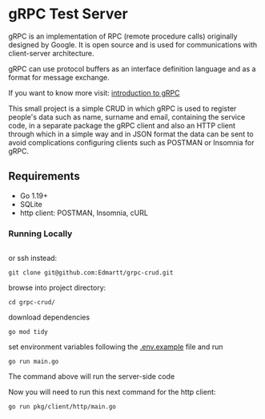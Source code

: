 # gRPC Test Server

gRPC is an implementation of RPC (remote procedure calls) originally designed by Google. It is open source and is used for communications with client-server architecture.

gRPC can use protocol buffers as an interface definition language and as a format for message exchange.

If you want to know more visit: [introduction to gRPC](https://grpc.io/docs/what-is-grpc/introduction/)

This small project is a simple CRUD in which gRPC is used to register people's data such as name, surname and email, containing the service code, in a separate package the gRPC client and also an HTTP client through which in a simple way and in JSON format the data can be sent to avoid complications configuring clients such as POSTMAN or Insomnia for gRPC.

## Requirements

- Go 1.19+
- SQLite
- http client: POSTMAN, Insomnia, cURL

### Running Locally

```git clone https://github.com/Edmartt/grpc-crud.git
```

or ssh instead:

```
git clone git@github.com:Edmartt/grpc-crud.git
```

browse into project directory:

```
cd grpc-crud/
```

download dependencies

```
go mod tidy
```

set environment variables following the [.env.example]() file and run

```
go run main.go
```

The command above will run the server-side code

Now you will need to run this next command for the http client:

```
go run pkg/client/http/main.go
```
